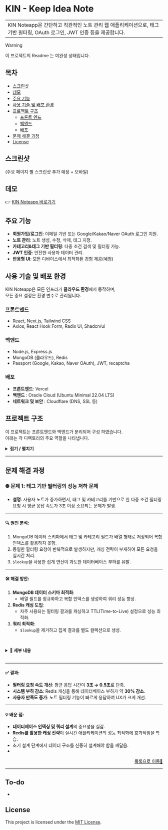 
# KIN - Keep Idea Note
<table>
<tr>
<td>
KIN Noteapp은 간단하고 직관적인 노트 관리 웹 애플리케이션으로,  
태그 기반 필터링, OAuth 로그인, JWT 인증 등을 제공합니다.
</td>
</tr>
</table>


> [!WARNING]
> 이 프로젝트의 Readme 는 미완성 상태입니다.


## 목차
- [스크린샷](#스크린샷)
- [데모](#데모)
- [주요 기능](#주요기능)
- [사용 기술 및 배포 환경](#사용기술및배포환경)
- [프로젝트 구조](#프로젝트구조)
  - [프론트 엔드](#프론트엔드)
  - [백엔드](#백엔드)
  - [배포](#배포)
- [문제 해결 과정](#문제해결과정)
- [License](#license)




## 스크린샷

(주요 페이지 별 스크린샷 추가 예정 + 모바일)



## 데모
👉 [KIN Noteapp 바로가기](https://noteapp.org)




## 주요 기능
- **회원가입/로그인**: 이메일 기반 또는 Google/Kakao/Naver OAuth 로그인 지원.
- **노트 관리**: 노트 생성, 수정, 삭제, 태그 지정.
- **카테고리&태그 기반 필터링**: 다중 조건 검색 및 필터링 가능.
- **JWT 인증**: 안전한 사용자 데이터 관리.
- **반응형 UI**: 모든 디바이스에서 최적화된 경험 제공(예정)



## 사용 기술 및 배포 환경
KIN Noteapp은 모든 인프라가 **클라우드 환경**에서 동작하며,  
모든 중요 설정은 환경 변수로 관리됩니다.

### **프론트엔드**
- React, Next.js, Tailwind CSS
- Axios, React Hook Form, Radix UI, Shadcn/ui

### **백엔드**
- Node.js, Express.js
- MongoDB (클라우드), Redis
- Passport (Google, Kakao, Naver OAuth), JWT, recaptcha

### **배포**
- **프론트엔드**: Vercel
- **백엔드** : Oracle Cloud (Ubuntu Minimal 22.04 LTS)
- **네트워크 및 보안** : Cloudflare (DNS, SSL 등)




## 프로젝트 구조
이 프로젝트는 프론트엔드와 백엔드가 분리되어 구성 하였습니다.  
아래는 각 디렉토리의 주요 역할을 나타냅니다.


<details>
  <summary><strong> 접기 / 펼치기 </strong></summary><br>
  
``` 
📂 root/
├── 📂 backend/
│   ├── 📂 config/               # 환경 설정 파일
│   ├── 📂 controllers/          # API 요청 처리 로직
│   │   ├── 📂 notes/           
│   │   └── 📂 user/             
│   ├── 📂 middleware/          
│   │   └── 📂 user/             # 세션 유효 검사 미들웨어
│   ├── 📂 models/               # 데이터베이스 모델
│   ├── 📂 routes/               # 라우트 정의
│   │   ├── 📂 notes/            
│   │   └── 📂 user/            
│   ├── 📂 services/             # 비즈니스 로직
│   │   ├── 📂 notes/            
│   │   └── 📂 user/             
│   └── 📂 utils/                # 유틸리티 함수
│
└── 📂 frontend/
    ├── 📂 public/               # 정적 리소스 파일
    │   ├── 📂 fonts/            
    │   └── 📂 images/           
    └── 📂 src/                 
        ├── 📂 atoms/            # 전역 상태 관리 (jotai)
        ├── 📂 components/       # 재사용 가능한 컴포넌트
        │   ├── 📂notes/       
        │   ├── 📂 ui/           
        │   └── 📂 userinfo/    
        ├── 📂 hooks/            # 커스텀 훅
        ├── 📂 lib/              
        │   ├── 📂 hoc/          # 고차 컴포넌트 (인증 필요 페이지에 사용)
        │   └── 📂 notes/        
        ├── 📂 pages/            # 웹 페이지 구성
        │   ├── 📂admin/        
        │   ├── 📂 notes/        
        │   ├── 📂 userinfo/     
        │   └── 📂 _authentication/
        ├── 📂services/         # API 호출 및 서비스 로직
        │   ├── 📂notes/       
        │   └── 📂user/       
        └── 📂styles/           # 글로벌 스타일 파일

```
</details>


---

## 문제 해결 과정

### ⛔ 문제 1: 태그 기반 필터링의 성능 저하 문제

- **설명**: 사용자 노트가 증가하면서, 태그 및 카테고리를 기반으로 한 다중 조건 필터링 요청 시 평균 응답 속도가 3초 이상 소요되는 문제가 발생.

---

#### 🔍 원인 분석:
1. MongoDB 데이터 스키마에서 태그 및 카테고리 필드가 배열 형태로 저장되어 복합 인덱스를 활용하지 못함.
2. 동일한 필터링 요청이 반복적으로 발생하지만, 캐싱 전략이 부재하여 모든 요청을 실시간 처리.
3. `$lookup`을 사용한 집계 연산이 과도한 데이터베이스 부하를 유발.

---

#### 🛠️ 해결 방안:
1. **MongoDB 데이터 스키마 최적화**:
   - 배열 필드를 정규화하고 복합 인덱스를 생성하여 쿼리 성능 향상.
2. **Redis 캐싱 도입**:
   - 자주 사용되는 필터링 결과를 캐싱하고 TTL(Time-to-Live) 설정으로 성능 최적화.
3. **쿼리 최적화**:
   - `$lookup`을 제거하고 집계 결과를 별도 컬렉션으로 생성.
  
<br><details>
  <summary><strong>📜 세부 내용 </strong></summary>

---
1. **복합 인덱스 추가**:
   ```javascript
   db.notes.createIndex({ tags: 1, categories: 1 });
   ```

2. **Redis 캐싱 구현**:
   - **코드 예시**:
     ```javascript
     const cacheKey = `filter:${JSON.stringify(query)}`;
     const cachedResult = await redis.get(cacheKey);
     if (cachedResult) return JSON.parse(cachedResult);

     const result = await Notes.find(query);
     await redis.set(cacheKey, JSON.stringify(result), 'EX', 3600); // 1시간 TTL
     return result;
     ```

3. **쿼리 성능 개선**:
   - `$lookup` 제거 후, 미리 집계된 결과를 사용하는 방식으로 쿼리 단순화.
   - 집계 데이터 컬렉션 생성:
     ```javascript
     db.notes.aggregate([...]).forEach(doc => db.optimized_notes.insert(doc));
     ```

</details>
<br>

---

#### ✅ 결과:
- **필터링 요청 속도 개선**: 평균 응답 시간이 **3초 → 0.5초**로 단축.
- **시스템 부하 감소**: Redis 캐싱을 통해 데이터베이스 부하가 약 **30% 감소**.
- **사용자 만족도 증가**: 노트 필터링 기능이 빠르게 응답하여 UX가 크게 개선.

---

#### 💡 배운 점:
- **데이터베이스 인덱싱 및 쿼리 설계**의 중요성을 실감.
- **Redis를 활용한 캐싱 전략**이 실시간 애플리케이션의 성능 최적화에 효과적임을 학습.
- 초기 설계 단계에서 데이터 구조를 신중히 설계해야 함을 깨달음.
- 
<p align="right"><a href="#목차">목록으로 이동🔼</a></p>

---


## To-do
-


## License
This project is licensed under the [MIT License](LICENSE).
